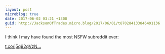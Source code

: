 ```yaml
---
layout: post
microblog: true
date: 2017-06-02 03:21 +1300
guid: http://JacksonOfTrades.micro.blog/2017/06/01/t870284133846491136.html
---
```

I think I may have found the most NSFW subreddit ever: 

[t.co/j5q92qVzN...](https://t.co/j5q92qVzNo)
